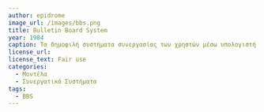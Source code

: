 ```yaml
---
author: epidrome
image_url: /images/bbs.png
title: Bulletin Board System 
year: 1984
caption: Τα δημοφιλή συστήματα συνεργασίας των χρηστών μέσω υπολογιστή είναι τόσο παλιά όσο και οι πρώτοι οικιακοί ΗΥ με δυνατότητα δικτύωσης μέσω τηλεφώνου όπου η συνεργασία γινόταν με τα BBS.
license_url:
license_text: Fair use
categories:
  - Μοντέλα
  - Συνεργατικά Συστήματα
tags:
  - BBS
---
```

